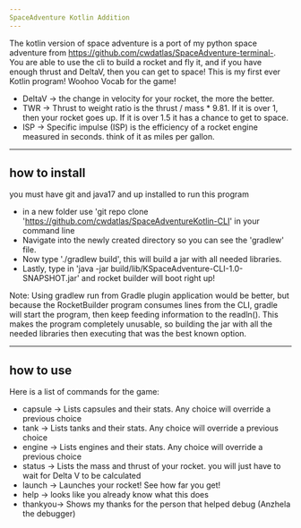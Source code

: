```yaml
---
SpaceAdventure Kotlin Addition
---
```

The kotlin version of space adventure is a port of my python space adventure from https://github.com/cwdatlas/SpaceAdventure-terminal-.
You are able to use the cli to build a rocket and fly it, and if you have enough thrust and DeltaV, then you can get to space!
This is my first ever Kotlin program! Woohoo
Vocab for the game!
- DeltaV -> the change in velocity for your rocket, the more the better.
- TWR -> Thrust to weight ratio is the thrust / mass * 9.81. If it is over 1, then your rocket goes up. If it is over 1.5 it has a chance to get to space.
- ISP -> Specific impulse (ISP) is the efficiency of a rocket engine measured in seconds. think of it as miles per gallon.

---
how to install
---
you must have git and java17 and up installed to run this program

- in a new folder use 'git repo clone 'https://github.com/cwdatlas/SpaceAdventureKotlin-CLI' in your command line
- Navigate into the newly created directory so you can see the 'gradlew' file.
- Now type './gradlew build', this will build a jar with all needed libraries.
- Lastly, type in 'java -jar build/lib/KSpaceAdventure-CLI-1.0-SNAPSHOT.jar' and rocket builder will boot right up!

Note: Using gradlew run from Gradle plugin application would be better, but because the RocketBuilder program consumes lines
from the CLI, gradle will start the program, then keep feeding information to the readln(). This makes the program completely
unusable, so building the jar with all the needed libraries then executing that was the best known option.

---
how to use
---
Here is a list of commands for the game:
- capsule -> Lists capsules and their stats. Any choice will override a previous choice
- tank    -> Lists tanks and their stats. Any choice will override a previous choice
- engine  -> Lists engines and their stats. Any choice will override a previous choice
- status  -> Lists the mass and thrust of your rocket. you will just have to wait for Delta V to be calculated
- launch  -> Launches your rocket! See how far you get!
- help    -> looks like you already know what this does
- thankyou-> Shows my thanks for the person that helped debug (Anzhela the debugger)